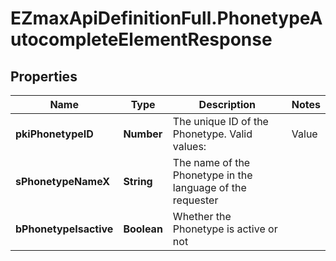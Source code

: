 # EZmaxApiDefinitionFull.PhonetypeAutocompleteElementResponse

## Properties

Name | Type | Description | Notes
------------ | ------------- | ------------- | -------------
**pkiPhonetypeID** | **Number** | The unique ID of the Phonetype.  Valid values:  |Value|Description| |-|-| |1|Office| |2|Home| |3|Mobile| |4|Fax| |5|Pager| |6|Toll Free| | 
**sPhonetypeNameX** | **String** | The name of the Phonetype in the language of the requester | 
**bPhonetypeIsactive** | **Boolean** | Whether the Phonetype is active or not | 


